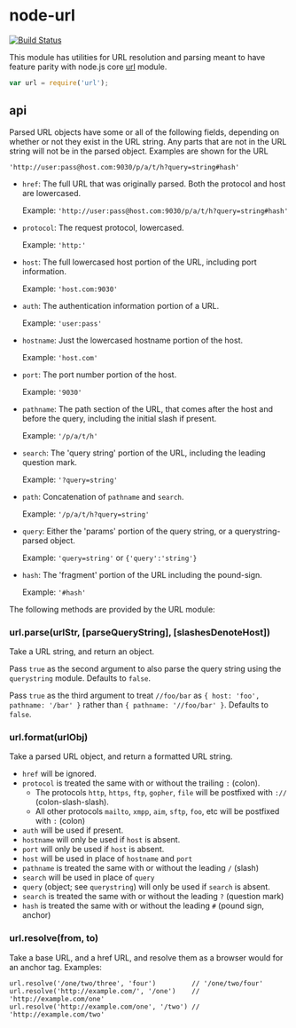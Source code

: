 # node-url

[![Build Status](https://travis-ci.org/defunctzombie/node-url.svg?branch=master)](https://travis-ci.org/defunctzombie/node-url)

This module has utilities for URL resolution and parsing meant to have feature parity with node.js core [url](http://nodejs.org/api/url.html) module.

```js
var url = require('url');
```

## api

Parsed URL objects have some or all of the following fields, depending on
whether or not they exist in the URL string. Any parts that are not in the URL
string will not be in the parsed object. Examples are shown for the URL

`'http://user:pass@host.com:9030/p/a/t/h?query=string#hash'`

* `href`: The full URL that was originally parsed. Both the protocol and host are lowercased.

    Example: `'http://user:pass@host.com:9030/p/a/t/h?query=string#hash'`

* `protocol`: The request protocol, lowercased.

    Example: `'http:'`

* `host`: The full lowercased host portion of the URL, including port
  information.

    Example: `'host.com:9030'`

* `auth`: The authentication information portion of a URL.

    Example: `'user:pass'`

* `hostname`: Just the lowercased hostname portion of the host.

    Example: `'host.com'`

* `port`: The port number portion of the host.

    Example: `'9030'`

* `pathname`: The path section of the URL, that comes after the host and
  before the query, including the initial slash if present.

    Example: `'/p/a/t/h'`

* `search`: The 'query string' portion of the URL, including the leading
  question mark.

    Example: `'?query=string'`

* `path`: Concatenation of `pathname` and `search`.

    Example: `'/p/a/t/h?query=string'`

* `query`: Either the 'params' portion of the query string, or a
  querystring-parsed object.

    Example: `'query=string'` or `{'query':'string'}`

* `hash`: The 'fragment' portion of the URL including the pound-sign.

    Example: `'#hash'`

The following methods are provided by the URL module:

### url.parse(urlStr, [parseQueryString], [slashesDenoteHost])

Take a URL string, and return an object.

Pass `true` as the second argument to also parse
the query string using the `querystring` module.
Defaults to `false`.

Pass `true` as the third argument to treat `//foo/bar` as
`{ host: 'foo', pathname: '/bar' }` rather than
`{ pathname: '//foo/bar' }`. Defaults to `false`.

### url.format(urlObj)

Take a parsed URL object, and return a formatted URL string.

* `href` will be ignored.
* `protocol` is treated the same with or without the trailing `:` (colon).
  * The protocols `http`, `https`, `ftp`, `gopher`, `file` will be
    postfixed with `://` (colon-slash-slash).
  * All other protocols `mailto`, `xmpp`, `aim`, `sftp`, `foo`, etc will
    be postfixed with `:` (colon)
* `auth` will be used if present.
* `hostname` will only be used if `host` is absent.
* `port` will only be used if `host` is absent.
* `host` will be used in place of `hostname` and `port`
* `pathname` is treated the same with or without the leading `/` (slash)
* `search` will be used in place of `query`
* `query` (object; see `querystring`) will only be used if `search` is absent.
* `search` is treated the same with or without the leading `?` (question mark)
* `hash` is treated the same with or without the leading `#` (pound sign, anchor)

### url.resolve(from, to)

Take a base URL, and a href URL, and resolve them as a browser would for
an anchor tag.  Examples:

    url.resolve('/one/two/three', 'four')         // '/one/two/four'
    url.resolve('http://example.com/', '/one')    // 'http://example.com/one'
    url.resolve('http://example.com/one', '/two') // 'http://example.com/two'
